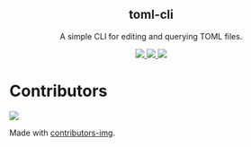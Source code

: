 <p align="center">
  <h2 align="center">toml-cli</h2>
  <p align="center">A simple CLI for editing and querying TOML files.</p>
</p>

<p align="center">
<a href="https://pkg.go.dev/github.com/MinseokOh/toml-cli" target="blank">
<img src="https://pkg.go.dev/badge/github.com/MinseokOh/toml-cli.svg"/>
</a>
<a href="https://github.com/MinseokOh/toml-cli/blob/master/LICENSE" target="blank">
<img src="https://img.shields.io/badge/licence-MIT-green?style=flat-square"/>
</a>
<a href="https://goreportcard.com/report/github.com/MinseokOh/toml-cli" target="blank">
<img src="https://goreportcard.com/badge/github.com/MinseokOh/toml-cli"/>
</a>  
</p>


# Contributors

<a href="https://github.com/MinseokOh/toml-cli/graphs/contributors">
  <img src="https://contrib.rocks/image?repo=MinseokOh/toml-cli" />
</a>

Made with [contributors-img](https://contrib.rocks).
